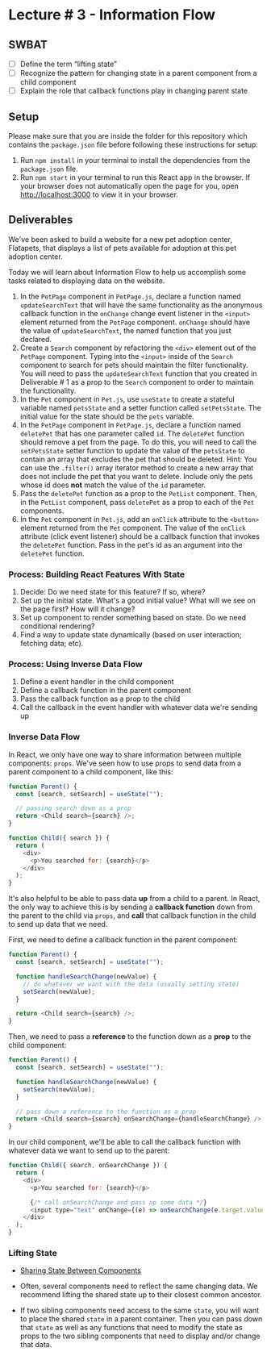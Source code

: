 # Lecture # 3 - Information Flow
## SWBAT
- [ ] Define the term “lifting state”
- [ ] Recognize the pattern for changing state in a parent component from a child component
- [ ] Explain the role that callback functions play in changing parent state

## Setup
Please make sure that you are inside the folder for this repository which contains the `package.json` file before following these instructions for setup:

1. Run `npm install` in your terminal to install the dependencies from the `package.json` file.
2. Run `npm start` in your terminal to run this React app in the browser. If your browser does not automatically open the page for you, open [http://localhost:3000](http://localhost:3000) to view it in your browser.

## Deliverables

We've been asked to build a website for a new pet adoption center, Flatapets, that displays a list of pets available for adoption at this pet adoption center.

Today we will learn about Information Flow to help us accomplish some tasks related to displaying data on the website.

1. In the `PetPage` component in `PetPage.js`, declare a function named `updateSearchText` that will have the same functionality as the anonymous callback function in the `onChange` change event listener in the `<input>` element returned from the `PetPage` component. `onChange` should have the value of `updateSearchText`, the named function that you just declared.
2. Create a `Search` component by refactoring the `<div>` element out of the `PetPage` component. Typing into the `<input>` inside of the `Search` component to search for pets should maintain the filter functionality. You will need to pass the `updateSearchText` function that you created in Deliverable # 1 as a prop to the `Search` component to order to maintain the functionality.
3. In the `Pet` component in `Pet.js`, use `useState` to create a stateful variable named `petsState` and a setter function called `setPetsState`. The initial value for the state should be the `pets` variable.
4. In the `PetPage` component in `PetPage.js`, declare a function named `deletePet` that has one parameter called `id`. The `deletePet` function should remove a pet from the page. To do this, you will need to call the `setPetsState` setter function to update the value of the `petsState` to contain an array that excludes the pet that should be deleted. Hint: You can use the `.filter()` array iterator method to create a new array that does not include the pet that you want to delete. Include only the pets whose id does **not** match the value of the `id` parameter.
5. Pass the `deletePet` function as a prop to the `PetList` component. Then, in the `PetList` component, pass `deletePet` as a prop to each of the `Pet` components.
6. In the `Pet` component in `Pet.js`, add an `onClick` attribute to the `<button>` element returned from the `Pet` component. The value of the `onClick` attribute (click event listener) should be a callback function that invokes the `deletePet` function. Pass in the pet's id as an argument into the `deletePet` function.

### Process: Building React Features With State

1. Decide: Do we need state for this feature? If so, where?
2. Set up the initial state. What's a good initial value? What will we see on the page first? How will it change?
3. Set up component to render something based on state. Do we need conditional rendering?
4. Find a way to update state dynamically (based on user interaction; fetching data; etc).

### Process: Using Inverse Data Flow

1. Define a event handler in the child component
2. Define a callback function in the parent component
3. Pass the callback function as a prop to the child
4. Call the callback in the event handler with whatever data we're sending up

### Inverse Data Flow

In React, we only have one way to share information between multiple components:
`props`. We've seen how to use props to send data from a parent component to a child component, like this:

```js
function Parent() {
  const [search, setSearch] = useState("");

  // passing search down as a prop
  return <Child search={search} />;
}

function Child({ search }) {
  return (
    <div>
      <p>You searched for: {search}</p>
    </div>
  );
}
```

It's also helpful to be able to pass data **up** from a child to a parent. In
React, the only way to achieve this is by sending a **callback function** down
from the parent to the child via `props`, and **call** that callback function in
the child to send up data that we need.

First, we need to define a callback function in the parent component:

```js
function Parent() {
  const [search, setSearch] = useState("");

  function handleSearchChange(newValue) {
    // do whatever we want with the data (usually setting state)
    setSearch(newValue);
  }

  return <Child search={search} />;
}
```

Then, we need to pass a **reference** to the function down as a **prop** to the
child component:

```js
function Parent() {
  const [search, setSearch] = useState("");

  function handleSearchChange(newValue) {
    setSearch(newValue);
  }

  // pass down a reference to the function as a prop
  return <Child search={search} onSearchChange={handleSearchChange} />;
}
```

In our child component, we'll be able to call the callback function with
whatever data we want to send up to the parent:

```js
function Child({ search, onSearchChange }) {
  return (
    <div>
      <p>You searched for: {search}</p>

      {/* call onSearchChange and pass up some data */}
      <input type="text" onChange={(e) => onSearchChange(e.target.value)} />
    </div>
  );
}
```

### Lifting State

- [Sharing State Between Components](https://react.dev/learn/sharing-state-between-components)

- Often, several components need to reflect the same changing data. We recommend lifting the shared state up to their closest common ancestor.
- If two sibling components need access to the same `state`, you will want to place the shared `state` in a parent container. Then you can pass down that `state` as well as any functions that need to modify the state as props to the two sibling components that need to display and/or change that data.